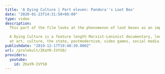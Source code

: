 ```yaml
---
title: 'A Dying Culture | Part eleven: Pandora''s Loot Box'
date: "2020-01-23T14:31:58+08:00"
type: video
description:
  This part of the film looks at the phenomenon of loot boxes as an imposed artificial scarcity, brought about by a crisis of profitability in the video game industry. It argues that capitalism necessarily must impose this scarcity to produce video games in the face of this crisis.

  A Dying Culture is a feature length Marxist-Leninist documentary, looking
  at art, culture, the state, postmodernism, video games, social media, war and crisis.
publishdate: "2019-12-17T19:40:39.000Z"
url: /prolekult/ZKaYR-IVYS0/
providers:
  youtube:
    id: ZKaYR-IVYS0
---
```

